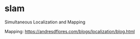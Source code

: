 # slam
Simultaneous Localization and Mapping

Mapping: https://andresdflores.com/blogs/localization/blog.html
